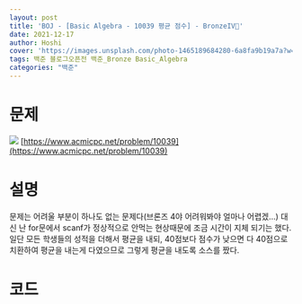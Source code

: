 ```yaml
---
layout: post
title: 'BOJ - [Basic Algebra - 10039 평균 점수] - BronzeIV🥉'
date: 2021-12-17
author: Hoshi
cover: 'https://images.unsplash.com/photo-1465189684280-6a8fa9b19a7a?w=1600&q=900'
tags: 백준 블로그오픈전 백준_Bronze Basic_Algebra
categories: "백준"
---
```

# 문제
![]({{site.url}}/assets/img/posts_img/10039.png)
[https://www.acmicpc.net/problem/10039](https://www.acmicpc.net/problem/10039)

# 설명
문제는 어려울 부분이 하나도 없는 문제다(브론즈 4야 어려워봐야 얼마나 어렵겠...)
대신 난 for문에서 scanf가 정상적으로 안먹는 현상때문에 조금 시간이 지체 되기는 했다.
일단 모든 학생들의 성적을 더해서 평균을 내되, 40점보다 점수가 낮으면 다 40점으로 치환하여 평균을 내는게 다였으므로 그렇게 평균을 내도록 소스를 짰다.

# 코드

```c

```
